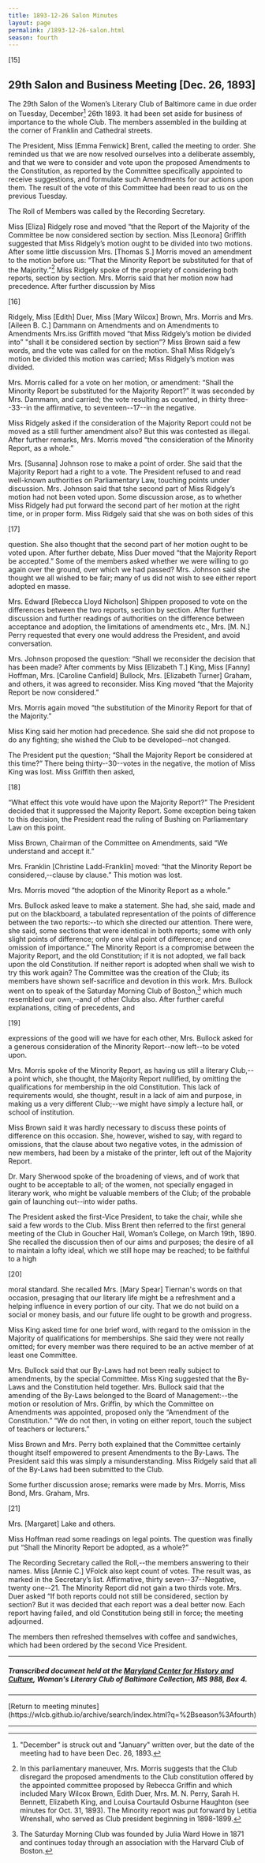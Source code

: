 ```yaml
---
title: 1893-12-26 Salon Minutes
layout: page
permalink: /1893-12-26-salon.html
season: fourth
---
```


<style>
    #maincontent{
        font-size:1.4em;
    }
</style>
[15]

## 29th Salon and Business Meeting [Dec. 26, 1893]

The 29th Salon of the Women’s Literary Club of Baltimore came in due order on Tuesday, December[^date] 26th 1893. It had been set aside for business of importance to the whole Club. The members assembled in the building at the corner of Franklin and Cathedral streets.

[^date]: "December" is struck out and "January" written over, but the date of the meeting had to have been Dec. 26, 1893.

The President, Miss [Emma Fenwick] Brent, called the meeting to order. She reminded us that we are now resolved ourselves into a deliberate assembly, and that we were to consider and vote upon the proposed Amendments to the Constitution, as reported by the Committee specifically appointed to receive suggestions, and formulate such Amendments for our actions upon them. The result of the vote of this Committee had been read to us on the previous Tuesday.

The Roll of Members was called by the Recording Secretary.

Miss [Eliza] Ridgely rose and moved “that the Report of the Majority of the Committee be now considered section by section. Miss [Leonora] Griffith suggested that Miss Ridgely’s motion ought to be divided into two motions. After some little discussion Mrs. [Thomas S.] Morris moved an amendment to the motion before us: “That the Minority Report be substituted for that of the Majority.”[^minority] Miss Ridgely spoke of the propriety of considering both reports, section by section. Mrs. Morris said that her motion now had precedence. After further discussion by Miss

[^minority]: In this parliamentary maneuver, Mrs. Morris suggests that the Club disregard the proposed amendments to the Club constitution offered by the appointed committee proposed by Rebecca Griffin and which included Mary Wilcox Brown, Edith Duer, Mrs. M. N. Perry, Sarah H. Bennett, Elizabeth King, and Louisa Courtauld Osburne Haughton (see minutes for Oct. 31, 1893). The Minority report was put forward by Letitia Wrenshall, who served as Club president beginning in 1898-1899.

[16]

Ridgely, Miss [Edith] Duer, Miss [Mary Wilcox] Brown, Mrs. Morris and Mrs. [Aileen B. C.] Dammann on Amendments and on Amendments to Amendments Mrs.iss Griffith moved “that Miss Ridgely’s motion be divided into” "shall it be considered section by section”? Miss Brown said a few words, and the vote was called for on the motion. Shall Miss Ridgely’s motion be divided this motion was carried; Miss Ridgely’s motion was divided.

Mrs. Morris called for a vote on her motion, or amendment: “Shall the Minority Report be substituted for the Majority Report?” It was seconded by Mrs. Dammann, and carried; the vote resulting as counted, in thirty three--33--in the affirmative, to seventeen--17--in the negative.

Miss Ridgely asked if the consideration of the Majority Report could not be moved as a still further amendment also? But this was contested as illegal. After further remarks, Mrs. Morris moved “the consideration of the Minority Report, as a whole.”

Mrs. [Susanna] Johnson rose to make a point of order. She said that the Majority Report had a right to a vote. The President refused to and read well-known authorities on Parliamentary Law, touching points under discussion. Mrs. Johnson said that tshe second part of Miss Ridgely’s motion had not been voted upon. Some discussion arose, as to whether Miss Ridgely had put forward the second part of her motion at the right time, or in proper form. Miss Ridgely said that she was on both sides of this

[17]

question. She also thought that the second part of her motion ought to be voted upon. After further debate, Miss Duer moved “that the Majority Report be accepted.” Some of the members asked whether we were willing to go again over the ground, over which we had passed? Mrs. Johnson said she thought we all wished to be fair; many of us did not wish to see either report adopted en masse.

Mrs. Edward [Rebecca Lloyd Nicholson] Shippen proposed to vote on the differences between the two reports, section by section. After further discussion and further readings of authorities on the difference between acceptance and adoption, the limitations of amendments etc., Mrs. [M. N.] Perry requested that every one would address the President, and avoid conversation.

Mrs. Johnson proposed the question: “Shall we reconsider the decision that has been made? After comments by Miss [Elizabeth T.] King, Miss [Fanny] Hoffman, Mrs. [Caroline Canfield] Bullock, Mrs. [Elizabeth Turner] Graham, and others, it was agreed to reconsider. Miss King moved “that the Majority Report be now considered.”

Mrs. Morris again moved “the substitution of the Minority Report for that of the Majority.”

Miss King said her motion had precedence. She said she did not propose to do any fighting; she wished the Club to be developed‑-not changed.

The President put the question; “Shall the Majority Report be considered at this time?” There being thirty‑-30--votes in the negative, the motion of Miss King was lost. Miss Griffith then asked,

[18]

“What effect this vote would have upon the Majority Report?” The President decided that it suppressed the Majority Report. Some exception being taken to this decision, the President read the ruling of Bushing on Parliamentary Law on this point.

Miss Brown, Chairman of the Committee on Amendments, said “We understand and accept it.”

Mrs. Franklin [Christine Ladd-Franklin] moved: “that the Minority Report be considered,‑-clause by clause.” This motion was lost.

Mrs. Morris moved “the adoption of the Minority Report as a whole.”

Mrs. Bullock asked leave to make a statement. She had, she said, made and put on the blackboard, a tabulated representation of the points of difference between the two reports:--to which she directed our attention. There were, she said, some sections that were identical in both reports; some with only slight points of difference; only one vital point of difference; and one omission of importance.” The Minority Report is a compromise between the Majority Report, and the old Constitution; if it is not adopted, we fall back upon the old Constitution. If neither report is adopted when shall we wish to try this work again? The Committee was the creation of the Club; its members have shown self-sacrifice and devotion in this work. Mrs. Bullock went on to speak of the Saturday Morning Club of Boston,[^Saturday] which much resembled our own,--and of other Clubs also. After further careful explanations, citing of precedents, and

[^Saturday]: The Saturday Morning Club was founded by Julia Ward Howe in 1871 and continues today through an association with the Harvard Club of Boston. 

[19]

expressions of the good will we have for each other, Mrs. Bullock asked for a generous consideration of the Minority Report--now left--to be voted upon.

Mrs. Morris spoke of the Minority Report, as having us still a literary Club,--a point which, she thought, the Majority Report nullified, by omitting the qualifications for membership in the old Constitution. This lack of requirements would, she thought, result in a lack of aim and purpose, in making us a very different Club;--we might have simply a lecture hall, or school of institution.

Miss Brown said it was hardly necessary to discuss these points of difference on this occasion. She, however, wished to say, with regard to omissions, that the clause about two negative votes, in the admission of new members, had been by a mistake of the printer, left out of the Majority Report.

Dr. Mary Sherwood spoke of the broadening of views, and of work that ought to be acceptable to all; of the women, not specially engaged in literary work, who might be valuable members of the Club; of the probable gain of launching out--into wider paths.

The President asked the first-Vice President, to take the chair, while she said a few words to the Club. Miss Brent then referred to the first general meeting of the Club in Goucher Hall, Woman’s College, on March 19th, 1890. She recalled the discussion then of our aims and purposes; the desire of all to maintain a lofty ideal, which we still hope may be reached; to be faithful to a high

[20]

moral standard. She recalled Mrs. [Mary Spear] Tiernan's words on that occasion, presaging that our literary life might be a refreshment and a helping influence in every portion of our city. That we do not build on a social or money basis, and our future life ought to be growth and progress.

Miss King asked time for one brief word, with regard to the omission in the Majority of qualifications for memberships. She said they were not really omitted; for every member was there required to be an active member of at least one Committee.

Mrs. Bullock said that our By-Laws had not been really subject to amendments, by the special Committee. Miss King suggested that the By-Laws and the Constitution held together. Mrs. Bullock said that the amending of the By-Laws belonged to the Board of Management:--the motion or resolution of Mrs. Griffin, by which the Committee on Amendments was appointed, proposed only the “Amendment of the Constitution.” “We do not then, in voting on either report, touch the subject of teachers or lecturers.”

Miss Brown and Mrs. Perry both explained that the Committee certainly thought itself empowered to present Amendments to the By-Laws. The President said this was simply a misunderstanding. Miss Ridgely said that all of the By-Laws had been submitted to the Club.

Some further discussion arose; remarks were made by Mrs. Morris, Miss Bond, Mrs. Graham, Mrs.

[21]

Mrs. [Margaret] Lake and others.

Miss Hoffman read some readings on legal points. The question was finally put “Shall the Minority Report be adopted, as a whole?”

The Recording Secretary called the Roll,--the members answering to their names. Miss [Annie C.] VFolck also kept count of votes. The result was, as marked in the Secretary’s list. Affirmative, thirty seven--37--Negative, twenty one--21. The Minority Report did not gain a two thirds vote. Mrs. Duer asked “If both reports could not still be considered, section by section? But it was decided that each report was a deal better now. Each report having failed, and old Constitution being still in force; the meeting adjourned.

The members then refreshed themselves with coffee and sandwiches, which had been ordered by the second Vice President.
<hr>

##### Transcribed document held at the [Maryland Center for History and Culture](http://mdhs.org/), Woman's Literary Club of Baltimore Collection, MS 988, Box 4. 

<hr>
[Return to meeting minutes](https://wlcb.github.io/archive/search/index.html?q=%2Bseason%3Afourth)
<hr>